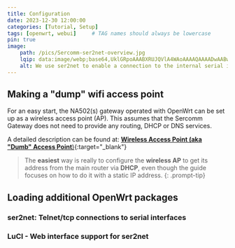 ```yaml
---
title: Configuration
date: 2023-12-30 12:00:00
categories: [Tutorial, Setup]
tags: [openwrt, webui]     # TAG names should always be lowercase
pin: true
image:
    path: /pics/Sercomm-ser2net-overview.jpg
    lqip: data:image/webp;base64,UklGRpoAAABXRUJQVlA4WAoAAAAQAAAADwAABwAAQUxQSDIAAAARL0AmbZurmr57yyIiqE8oiG0bejIYEQTgqiDA9vqnsUSI6H+oAERp2HZ65qP/VIAWAFZQOCBCAAAA8AEAnQEqEAAIAAVAfCWkAALp8sF8rgRgAP7o9FDvMCkMde9PK7euH5M1m6VWoDXf2FkP3BqV0ZYbO6NA/VFIAAAA
    alt: We use ser2net to enable a connection to the internal serial interfaces of the Zwave and ZigBee controllers via TCP. 
---
```


## Making a "dump" wifi access point

For an easy start, the NA502(s) gateway operated with OpenWrt can be set up as a wireless access point (AP). This assumes that the Sercomm Gateway does not need to provide any routing, DHCP or DNS services.

A detailed description can be found at: [**Wireless Access Point (aka "Dumb" Access Point**)](https://openwrt.org/docs/guide-user/network/wifi/dumbap#wireless_access_point_aka_dumb_access_point){:target="_blank"}

>The **easiest** way is really to configure the **wireless AP** to get its address from the main router via **DHCP**, even though the guide focuses on how to do it with a static IP address.
{: .prompt-tip}

## Loading additional OpenWrt packages

### ser2net: Telnet/tcp connections to serial interfaces

### LuCI - Web interface support for ser2net
